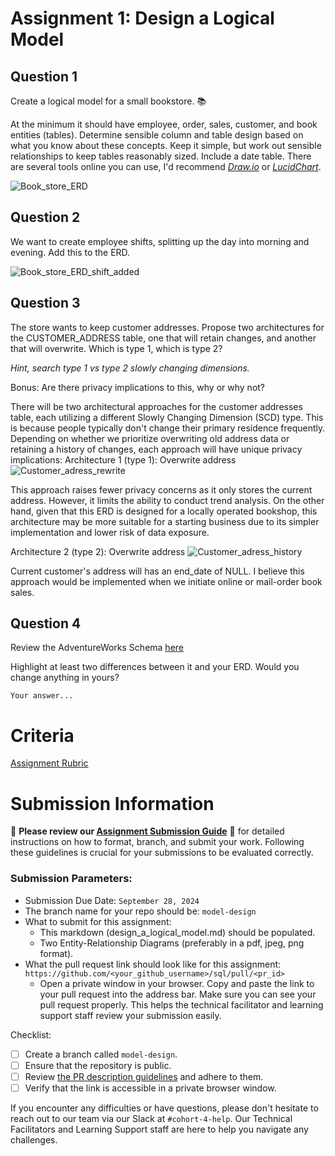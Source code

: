 # Assignment 1: Design a Logical Model

## Question 1
Create a logical model for a small bookstore. 📚

At the minimum it should have employee, order, sales, customer, and book entities (tables). Determine sensible column and table design based on what you know about these concepts. Keep it simple, but work out sensible relationships to keep tables reasonably sized. Include a date table. There are several tools online you can use, I'd recommend [_Draw.io_](https://www.drawio.com/) or [_LucidChart_](https://www.lucidchart.com/pages/).

![Book_store_ERD](https://github.com/user-attachments/assets/b3609ff0-43d3-4283-ab16-72907ed7d1f2)

## Question 2

We want to create employee shifts, splitting up the day into morning and evening. Add this to the ERD.

![Book_store_ERD_shift_added](https://github.com/user-attachments/assets/a713118e-5516-4f1f-a8fd-75f62098b801)


## Question 3
The store wants to keep customer addresses. Propose two architectures for the CUSTOMER_ADDRESS table, one that will retain changes, and another that will overwrite. Which is type 1, which is type 2?

_Hint, search type 1 vs type 2 slowly changing dimensions._

Bonus: Are there privacy implications to this, why or why not?

There will be two architectural approaches for the customer addresses table, each utilizing a different Slowly Changing Dimension (SCD) type. This is because people typically don't change their primary residence frequently. Depending on whether we prioritize overwriting old address data or retaining a history of changes, each approach will have unique privacy implications:
Architecture 1 (type 1): Overwrite address
![Customer_adress_rewrite](https://github.com/user-attachments/assets/e15fd637-f9c4-4a61-befa-56cc43b6f7f7)

This approach raises fewer privacy concerns as it only stores the current address. However, it limits the ability to conduct trend analysis. On the other hand, given that this ERD is designed for a locally operated bookshop, this architecture may be more suitable for a starting business due to its simpler implementation and lower risk of data exposure.

Architecture 2 (type 2): Overwrite address
![Customer_adress_history](https://github.com/user-attachments/assets/90bad460-e788-4539-a448-898d5bbf7e7f)

Current customer's address will has an end_date of NULL. I believe this approach would be implemented when we initiate online or mail-order book sales.

## Question 4
Review the AdventureWorks Schema [here](https://i.stack.imgur.com/LMu4W.gif)

Highlight at least two differences between it and your ERD. Would you change anything in yours?
```
Your answer...
```

# Criteria

[Assignment Rubric](./assignment_rubric.md)

# Submission Information

🚨 **Please review our [Assignment Submission Guide](https://github.com/UofT-DSI/onboarding/blob/main/onboarding_documents/submissions.md)** 🚨 for detailed instructions on how to format, branch, and submit your work. Following these guidelines is crucial for your submissions to be evaluated correctly.

### Submission Parameters:
* Submission Due Date: `September 28, 2024`
* The branch name for your repo should be: `model-design`
* What to submit for this assignment:
    * This markdown (design_a_logical_model.md) should be populated.
    * Two Entity-Relationship Diagrams (preferably in a pdf, jpeg, png format).
* What the pull request link should look like for this assignment: `https://github.com/<your_github_username>/sql/pull/<pr_id>`
    * Open a private window in your browser. Copy and paste the link to your pull request into the address bar. Make sure you can see your pull request properly. This helps the technical facilitator and learning support staff review your submission easily.

Checklist:
- [ ] Create a branch called `model-design`.
- [ ] Ensure that the repository is public.
- [ ] Review [the PR description guidelines](https://github.com/UofT-DSI/onboarding/blob/main/onboarding_documents/submissions.md#guidelines-for-pull-request-descriptions) and adhere to them.
- [ ] Verify that the link is accessible in a private browser window.

If you encounter any difficulties or have questions, please don't hesitate to reach out to our team via our Slack at `#cohort-4-help`. Our Technical Facilitators and Learning Support staff are here to help you navigate any challenges.

